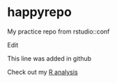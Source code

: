 # happyrepo
My practice repo from rstudio::conf

Edit

This line was added in github

Check out my [R analysis](happy.Rmd)